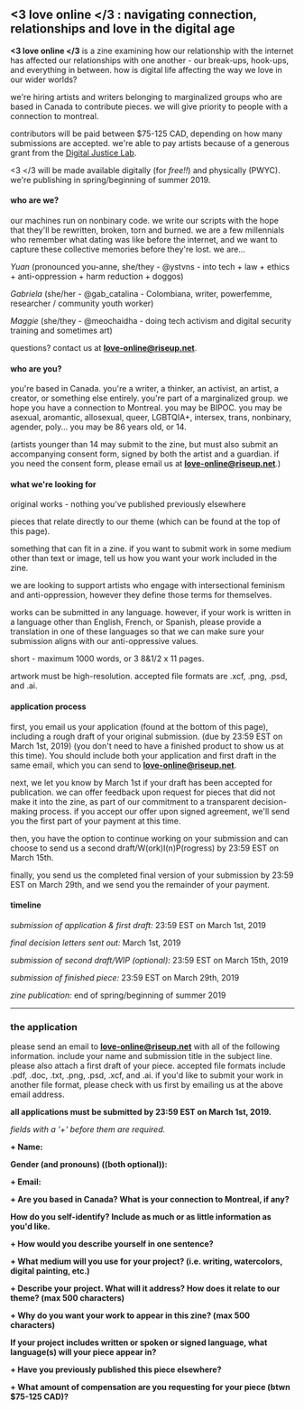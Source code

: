 ## <3 love online </3 : navigating connection, relationships and love in the digital age

**<3 love online </3** is a zine examining how our relationship with the internet has affected our relationships with one another - our break-ups, hook-ups, and everything in between. how is digital life affecting the way we love in our wider worlds? 

we're hiring artists and writers belonging to marginalized groups who are based in Canada to contribute pieces. we will give priority to people with a connection to montreal. 

contributors will be paid between $75-125 CAD, depending on how many submissions are accepted. 
we're able to pay artists because of a generous grant from the [Digital Justice Lab](https://digitaljusticelab.ca/).

<3 </3 will be made available digitally (for *free!!*) and physically (PWYC).  we're publishing in spring/beginning of summer 2019.


#### who are we? 

our machines run on nonbinary code. we write our scripts with the hope that they'll be rewritten, broken, torn and burned. we are a few millennials who remember what dating was like before the internet, and we want to capture these collective memories before they're lost. we are...

*Yuan* (pronounced you-anne, she/they - @ystvns - into tech + law + ethics + anti-oppression + harm reduction + doggos)

*Gabriela* (she/her - @gab_catalina - Colombiana, writer, powerfemme, researcher / community youth worker)

*Maggie* (she/they - @meochaidha - doing tech activism and digital security training and sometimes art) 


questions? contact us at **love-online@riseup.net**. 


#### who are you?

you're based in Canada. you're a writer, a thinker, an activist, an artist, a creator, or something else entirely. you're part of a marginalized group. we hope you have a connection to Montreal. you may be BIPOC. you may be asexual, aromantic, allosexual, queer, LGBTQIA+, intersex, trans, nonbinary, agender, poly...  you may be 86 years old, or 14. 

(artists younger than 14 may submit to the zine, but must also submit an accompanying consent form, signed by both the artist and a guardian. if you need the consent form, please email us at **love-online@riseup.net**.)

#### what we're looking for 

original works - nothing you've published previously elsewhere

pieces that relate directly to our theme (which can be found at the top of this page).

something that can fit in a zine. if you want to submit work in some medium other than text or image, tell us how you want your work included in the zine. 

we are looking to support artists who engage with intersectional feminism and anti-oppression, however they define those terms for themselves. 

works can be submitted in any language. however, if your work is written in a language other than English, French, or Spanish, please provide a translation in one of these languages so that we can make sure your submission aligns with our anti-oppressive values.

short - maximum 1000 words, or 3 8&1/2 x 11 pages.

artwork must be high-resolution. accepted file formats are .xcf, .png, .psd, and .ai. 

#### application process

first, you email us your application (found at the bottom of this page), including a rough draft of your original submission. (due by 23:59 EST on March 1st, 2019) (you don't need to have a finished product to show us at this time). You should include both your application and first draft in the same email, which you can send to **love-online@riseup.net**.

next, we let you know by March 1st if your draft has been accepted for publication. we can offer feedback upon request for pieces that did not make it into the zine, as part of our commitment to a transparent decision-making process. if you accept our offer upon signed agreement, we'll send you the first part of your payment at this time.

then, you have the option to continue working on your submission and can choose to send us a second draft/W(ork)I(n)P(rogress) by 23:59 EST on March 15th.

finally, you send us the completed final version of your submission by 23:59 EST on March 29th, and we send you the remainder of your payment.

#### timeline

*submission of application & first draft:* 23:59 EST on March 1st, 2019

*final decision letters sent out:* March 1st, 2019

*submission of second draft/WIP (optional):* 23:59 EST on March 15th, 2019

*submission of finished piece:* 23:59 EST on March 29th, 2019

*zine publication:* end of spring/beginning of summer 2019

---------------












### the application

please send an email to **love-online@riseup.net** with all of the following information. include your name and submission title in the subject line. please also attach a first draft of your piece. accepted file formats include .pdf, .doc, .txt, .png, .psd, .xcf, and .ai. if you'd like to submit your work in another file format, please check with us first by emailing us at the above email address.  

**all applications must be submitted by 23:59 EST on March 1st, 2019.**  



*fields with a '+' before them are required.*

**+ Name:**

**Gender (and pronouns) ((both optional)):**

**+ Email:**

**+ Are you based in Canada? What is your connection to Montreal, if any?**

**How do you self-identify? Include as much or as little information as you'd like.**

**+ How would you describe yourself in one sentence?**

**+ What medium will you use for your project? (i.e. writing, watercolors, digital painting, etc.)**

**+ Describe your project. What will it address? How does it relate to our theme? (max 500 characters)** 

**+ Why do you want your work to appear in this zine? (max 500 characters)**

**If your project includes written or spoken or signed language, what language(s) will your piece appear in?**

**+ Have you previously published this piece elsewhere?**

**+ What amount of compensation are you requesting for your piece (btwn $75-125 CAD)?**


